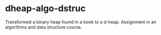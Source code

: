 # dheap-algo-dstruc
Transformed a binary heap found in a book to a d-heap. Assignment in an algorithms and data structure course.
